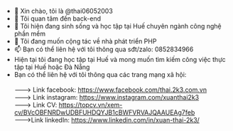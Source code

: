 - 👋 Xin chào, tôi là @thai06052003
- 👀 Tôi quan tâm đến back-end
- 🌱 Tôi hiện đang sinh sống và học tập tại Huế chuyên ngành công nghệ phần mềm
- 💞️ Tôi đang muốn cộng tác về nhà phát triển PHP
- 📫 Bạn có thể liên hệ với tôi thông qua sđt/zalo: 0852834966
- Hiện tại tôi đang học tập tại Huế và mong muốn tìm kiếm công việc thực tập tại Huế hoặc Đà Nẵng
- Bạn có thể liên hệ với tôi thông qua các trang mạng xã hội:<br>
<br>---> Link facebook: https://www.facebook.com/thai.2k3.com.vn
<br>---> Link instagram: https://www.instagram.com/xuanthai2k3
<br>---> Link CV: https://topcv.vn/xem-cv/BVcOBFNRDwUDBFUHDQYJB1cBWFVRVAJQAAUEAg7feb
<br>--->Link linkedIn: https://www.linkedin.com/in/xuan-thai-2k3/
